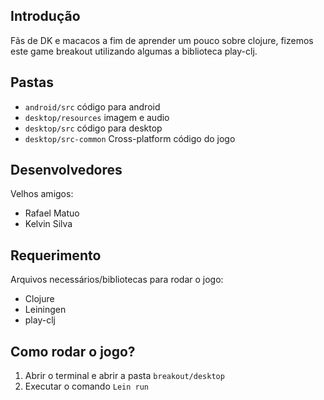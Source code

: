 ## Introdução

Fãs de DK e macacos a fim de aprender um pouco sobre clojure, fizemos este game breakout utilizando algumas a biblioteca play-clj.

## Pastas

* `android/src` código para android
* `desktop/resources` imagem e audio
* `desktop/src` código para desktop
* `desktop/src-common` Cross-platform código do jogo

## Desenvolvedores

Velhos amigos:
* Rafael Matuo
* Kelvin Silva

## Requerimento

Arquivos necessários/bibliotecas para rodar o jogo:

* Clojure
* Leiningen
* play-clj

## Como rodar o jogo?

1. Abrir o terminal e abrir a pasta `breakout/desktop`
2. Executar o comando `Lein run`
